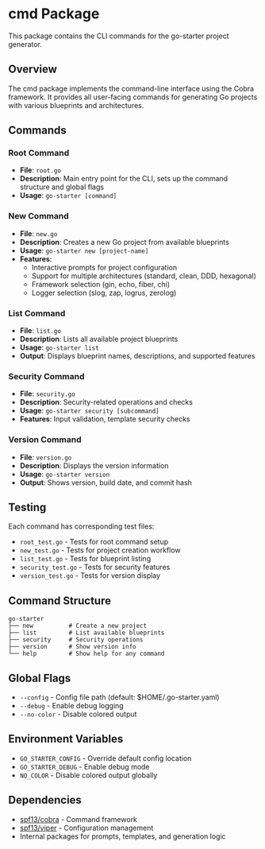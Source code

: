 # cmd Package

This package contains the CLI commands for the go-starter project generator.

## Overview

The cmd package implements the command-line interface using the Cobra framework. It provides all user-facing commands for generating Go projects with various blueprints and architectures.

## Commands

### Root Command
- **File**: `root.go`
- **Description**: Main entry point for the CLI, sets up the command structure and global flags
- **Usage**: `go-starter [command]`

### New Command
- **File**: `new.go`
- **Description**: Creates a new Go project from available blueprints
- **Usage**: `go-starter new [project-name]`
- **Features**:
  - Interactive prompts for project configuration
  - Support for multiple architectures (standard, clean, DDD, hexagonal)
  - Framework selection (gin, echo, fiber, chi)
  - Logger selection (slog, zap, logrus, zerolog)

### List Command
- **File**: `list.go`
- **Description**: Lists all available project blueprints
- **Usage**: `go-starter list`
- **Output**: Displays blueprint names, descriptions, and supported features

### Security Command
- **File**: `security.go`
- **Description**: Security-related operations and checks
- **Usage**: `go-starter security [subcommand]`
- **Features**: Input validation, template security checks

### Version Command
- **File**: `version.go`
- **Description**: Displays the version information
- **Usage**: `go-starter version`
- **Output**: Shows version, build date, and commit hash

## Testing

Each command has corresponding test files:
- `root_test.go` - Tests for root command setup
- `new_test.go` - Tests for project creation workflow
- `list_test.go` - Tests for blueprint listing
- `security_test.go` - Tests for security features
- `version_test.go` - Tests for version display

## Command Structure

```
go-starter
├── new          # Create a new project
├── list         # List available blueprints
├── security     # Security operations
├── version      # Show version info
└── help         # Show help for any command
```

## Global Flags

- `--config` - Config file path (default: $HOME/.go-starter.yaml)
- `--debug` - Enable debug logging
- `--no-color` - Disable colored output

## Environment Variables

- `GO_STARTER_CONFIG` - Override default config location
- `GO_STARTER_DEBUG` - Enable debug mode
- `NO_COLOR` - Disable colored output globally

## Dependencies

- [spf13/cobra](https://github.com/spf13/cobra) - Command framework
- [spf13/viper](https://github.com/spf13/viper) - Configuration management
- Internal packages for prompts, templates, and generation logic